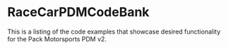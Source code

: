 # RaceCarPDMCodeBank
This is a listing of the code examples that showcase desired functionality for the Pack Motorsports PDM v2.

